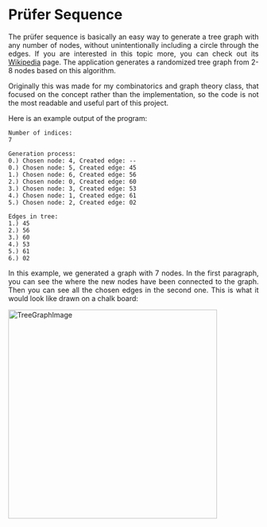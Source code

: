 
# Prüfer Sequence

<p align="justify">The prüfer sequence is basically an easy way to generate a tree graph with any number of nodes, without unintentionally including a circle through the edges. If you are interested in this topic more, you can check out its <a href="https://en.wikipedia.org/wiki/Pr%C3%BCfer_sequence">Wikipedia</a> page. The application generates a randomized tree graph from 2-8 nodes based on this algorithm.</p>

<p align="justify">Originally this was made for my combinatorics and graph theory class, that focused on the concept rather than the implementation, so the code is not the most readable and useful part of this project.</p>

<p align="justify">Here is an example output of the program:</p>

```
Number of indices:
7

Generation process:  
0.) Chosen node: 4, Created edge: --  
0.) Chosen node: 5, Created edge: 45  
1.) Chosen node: 6, Created edge: 56  
2.) Chosen node: 0, Created edge: 60  
3.) Chosen node: 3, Created edge: 53  
4.) Chosen node: 1, Created edge: 61  
5.) Chosen node: 2, Created edge: 02

Edges in tree:
1.) 45  
2.) 56  
3.) 60  
4.) 53  
5.) 61  
6.) 02
```
<p align="justify">In this example, we generated a graph with 7 nodes. In the first paragraph, you can see the where the new nodes have been connected to the graph. Then you can see all the chosen edges in the second one. This is what it would look like drawn on a chalk board:</p>
<img src="/PrüferSequence/graph.png" alt="TreeGraphImage" width="420" height="420">

